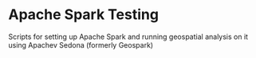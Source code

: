 # Apache Spark Testing
Scripts for setting up Apache Spark and running geospatial analysis on it using Apachev Sedona (formerly Geospark)
